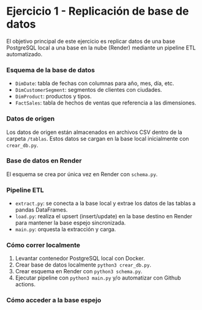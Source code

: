 # Ejercicio 1 - Replicación de base de datos
El objetivo principal de este ejercicio es replicar datos de una base PostgreSQL local a una base en la nube (Render) mediante un pipeline ETL automatizado.  


### Esquema de la base de datos

- `DimDate`: tabla de fechas con columnas para año, mes, día, etc.  
- `DimCustomerSegment`: segmentos de clientes con ciudades.  
- `DimProduct`: productos y tipos.  
- `FactSales`: tabla de hechos de ventas que referencia a las dimensiones.  

### Datos de origen

Los datos de origen están almacenados en archivos CSV dentro de la carpeta `/tablas`. Estos datos se cargan en la base local inicialmente con `crear_db.py`.

### Base de datos en Render

El esquema se crea por única vez en Render con `schema.py`.

### Pipeline ETL

- `extract.py`: se conecta a la base local y extrae los datos de las tablas a pandas DataFrames.  
- `load.py`: realiza el upsert (insert/update) en la base destino en Render para mantener la base espejo sincronizada.  
- `main.py`: orquesta la extracción y carga.  


### Cómo correr localmente

1. Levantar contenedor PostgreSQL local con Docker.
2. Crear base de datos localmente `python3 crear_db.py`. 
2. Crear esquema en Render con `python3 schema.py`.  
3. Ejecutar pipeline con `python3 main.py` y/o automatizar con Github actions.  

### Cómo acceder a la base espejo


